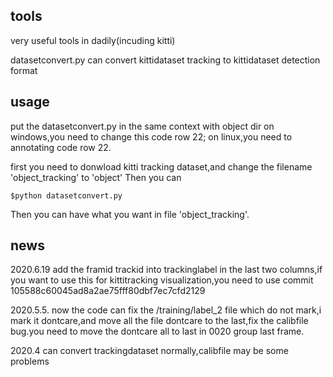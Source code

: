 ## tools
very useful tools in dadily(incuding kitti)

datasetconvert.py can convert kittidataset tracking to kittidataset detection format

## usage
put the datasetconvert.py in the same context with object dir 
on windows,you need to change this code row 22;
on linux,you need to annotating code row 22.

first you need to donwload kitti tracking dataset,and change the filename 'object_tracking' to 'object'
Then you can

```
$python datasetconvert.py 
```
Then you can have what you want in file 'object_tracking'.

## news
2020.6.19
add the framid trackid into trackinglabel in the last two columns,if you want to use this for 
kittitracking  visualization,you need to use commit 105588c60045ad8a2ae75fff80dbf7ec7cfd2129

2020.5.5.
now the code can fix the /training/label_2 file which do not mark,i mark it dontcare,and move all the file dontcare to the last,fix the calibfile bug.you need to move the dontcare all to last in 0020 group last frame. 

2020.4
can convert trackingdataset normally,calibfile may be some problems

